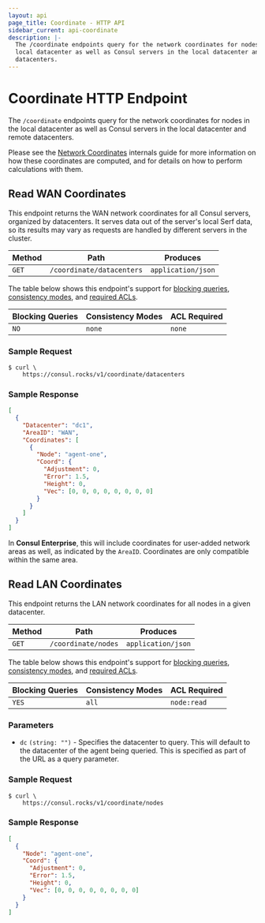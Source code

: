 ```yaml
---
layout: api
page_title: Coordinate - HTTP API
sidebar_current: api-coordinate
description: |-
  The /coordinate endpoints query for the network coordinates for nodes in the
  local datacenter as well as Consul servers in the local datacenter and remote
  datacenters.
---
```


# Coordinate HTTP Endpoint

The `/coordinate` endpoints query for the network coordinates for nodes in the
local datacenter as well as Consul servers in the local datacenter and remote
datacenters.

Please see the [Network Coordinates](/docs/internals/coordinates.html) internals
guide for more information on how these coordinates are computed, and for
details on how to perform calculations with them.

## Read WAN Coordinates

This endpoint returns the WAN network coordinates for all Consul servers,
organized by datacenters. It serves data out of the server's local Serf data, so
its results may vary as requests are handled by different servers in the
cluster.

| Method | Path                         | Produces                   |
| ------ | ---------------------------- | -------------------------- |
| `GET`  | `/coordinate/datacenters`    | `application/json`         |

The table below shows this endpoint's support for
[blocking queries](/api/index.html#blocking-queries),
[consistency modes](/api/index.html#consistency-modes), and
[required ACLs](/api/index.html#acls).

| Blocking Queries | Consistency Modes | ACL Required |
| ---------------- | ----------------- | ------------ |
| `NO`             | `none`            | `none`       |

### Sample Request

```text
$ curl \
    https://consul.rocks/v1/coordinate/datacenters
```

### Sample Response

```json
[
  {
    "Datacenter": "dc1",
    "AreaID": "WAN",
    "Coordinates": [
      {
        "Node": "agent-one",
        "Coord": {
          "Adjustment": 0,
          "Error": 1.5,
          "Height": 0,
          "Vec": [0, 0, 0, 0, 0, 0, 0, 0]
        }
      }
    ]
  }
]
```

In **Consul Enterprise**, this will include coordinates for user-added network
areas as well, as indicated by the `AreaID`. Coordinates are only compatible
within the same area.

## Read LAN Coordinates

This endpoint returns the LAN network coordinates for all nodes in a given
datacenter.

| Method | Path                         | Produces                   |
| ------ | ---------------------------- | -------------------------- |
| `GET`  | `/coordinate/nodes`          | `application/json`         |

The table below shows this endpoint's support for
[blocking queries](/api/index.html#blocking-queries),
[consistency modes](/api/index.html#consistency-modes), and
[required ACLs](/api/index.html#acls).

| Blocking Queries | Consistency Modes | ACL Required |
| ---------------- | ----------------- | ------------ |
| `YES`            | `all`             | `node:read`  |

### Parameters

- `dc` `(string: "")` - Specifies the datacenter to query. This will default to
  the datacenter of the agent being queried. This is specified as part of the
  URL as a query parameter.

### Sample Request

```text
$ curl \
    https://consul.rocks/v1/coordinate/nodes
```

### Sample Response

```json
[
  {
    "Node": "agent-one",
    "Coord": {
      "Adjustment": 0,
      "Error": 1.5,
      "Height": 0,
      "Vec": [0, 0, 0, 0, 0, 0, 0, 0]
    }
  }
]
```
